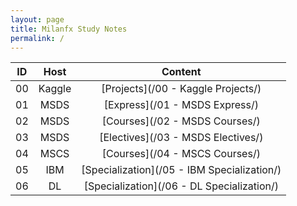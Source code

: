```yaml
---
layout: page
title: Milanfx Study Notes
permalink: /
---
```


| ID | Host | Content |
|:--:|:----:|:--------:|
| 00 | Kaggle| [Projects](/00 - Kaggle Projects/)          |
| 01 | MSDS  | [Express](/01 - MSDS Express/)              |
| 02 | MSDS  | [Courses](/02 - MSDS Courses/)              |
| 03 | MSDS  | [Electives](/03 - MSDS Electives/)          |
| 04 | MSCS  | [Courses](/04 - MSCS Courses/)              |
| 05 | IBM   | [Specialization](/05 - IBM Specialization/) |
| 06 | DL    | [Specialization](/06 - DL Specialization/)  |





